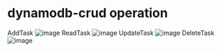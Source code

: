 # dynamodb-crud operation
AddTask
![image](https://github.com/saravanan2k03/dynamodb-crud/assets/112747138/65e12aed-2121-4279-ae3f-5cf304975709)
ReadTask
![image](https://github.com/saravanan2k03/dynamodb-crud/assets/112747138/638daf86-f0d5-4912-bf5e-4b812db394b7)
UpdateTask
![image](https://github.com/saravanan2k03/dynamodb-crud/assets/112747138/ced5e5bc-aa02-486d-8b87-87eecf777e1e)
DeleteTask
![image](https://github.com/saravanan2k03/dynamodb-crud/assets/112747138/d9299574-226b-42e8-9466-33af61641141)




